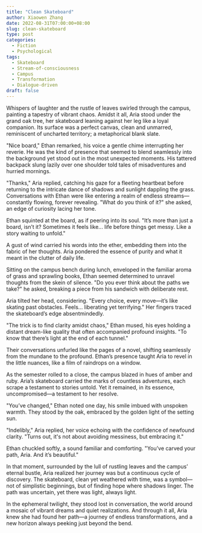 ```yaml
---
title: "Clean Skateboard"
author: Xiaowen Zhang
date: 2022-08-31T07:00:00+08:00
slug: clean-skateboard
type: post
categories:
  - Fiction
  - Psychological
tags:
  - Skateboard
  - Stream-of-consciousness
  - Campus
  - Transformation
  - Dialogue-driven
draft: false
---
```


Whispers of laughter and the rustle of leaves swirled through the campus, painting a tapestry of vibrant chaos. Amidst it all, Aria stood under the grand oak tree, her skateboard leaning against her leg like a loyal companion. Its surface was a perfect canvas, clean and unmarred, reminiscent of uncharted territory; a metaphorical blank slate.

"Nice board," Ethan remarked, his voice a gentle chime interrupting her reverie. He was the kind of presence that seemed to blend seamlessly into the background yet stood out in the most unexpected moments. His tattered backpack slung lazily over one shoulder told tales of misadventures and hurried mornings.

"Thanks," Aria replied, catching his gaze for a fleeting heartbeat before returning to the intricate dance of shadows and sunlight dappling the grass. Conversations with Ethan were like entering a realm of endless streams—constantly flowing, forever revealing. "What do you think of it?" she asked, an edge of curiosity lacing her tone.

Ethan squinted at the board, as if peering into its soul. "It’s more than just a board, isn’t it? Sometimes it feels like... life before things get messy. Like a story waiting to unfold."

A gust of wind carried his words into the ether, embedding them into the fabric of her thoughts. Aria pondered the essence of purity and what it meant in the clutter of daily life.

Sitting on the campus bench during lunch, enveloped in the familiar aroma of grass and sprawling books, Ethan seemed determined to unravel thoughts from the skein of silence. "Do you ever think about the paths we take?" he asked, breaking a piece from his sandwich with deliberate rest.

Aria tilted her head, considering. "Every choice, every move—it’s like skating past obstacles. Feels… liberating yet terrifying." Her fingers traced the skateboard’s edge absentmindedly.

"The trick is to find clarity amidst chaos," Ethan mused, his eyes holding a distant dream-like quality that often accompanied profound insights. "To know that there’s light at the end of each tunnel."

Their conversations unfurled like the pages of a novel, shifting seamlessly from the mundane to the profound. Ethan’s presence taught Aria to revel in the little nuances, like a film of raindrops on a window.

As the semester rolled to a close, the campus blazed in hues of amber and ruby. Aria’s skateboard carried the marks of countless adventures, each scrape a testament to stories untold. Yet it remained, in its essence, uncompromised—a testament to her resolve.

"You’ve changed," Ethan noted one day, his smile imbued with unspoken warmth. They stood by the oak, embraced by the golden light of the setting sun.

"Indelibly," Aria replied, her voice echoing with the confidence of newfound clarity. "Turns out, it's not about avoiding messiness, but embracing it."

Ethan chuckled softly, a sound familiar and comforting. "You’ve carved your path, Aria. And it’s beautiful."

In that moment, surrounded by the lull of rustling leaves and the campus’ eternal bustle, Aria realized her journey was but a continuous cycle of discovery. The skateboard, clean yet weathered with time, was a symbol—not of simplistic beginnings, but of finding hope where shadows linger. The path was uncertain, yet there was light, always light.

In the ephemeral twilight, they stood lost in conversation, the world around a mosaic of vibrant dreams and quiet realizations. And through it all, Aria knew she had found her path—a journey of endless transformations, and a new horizon always peeking just beyond the bend.